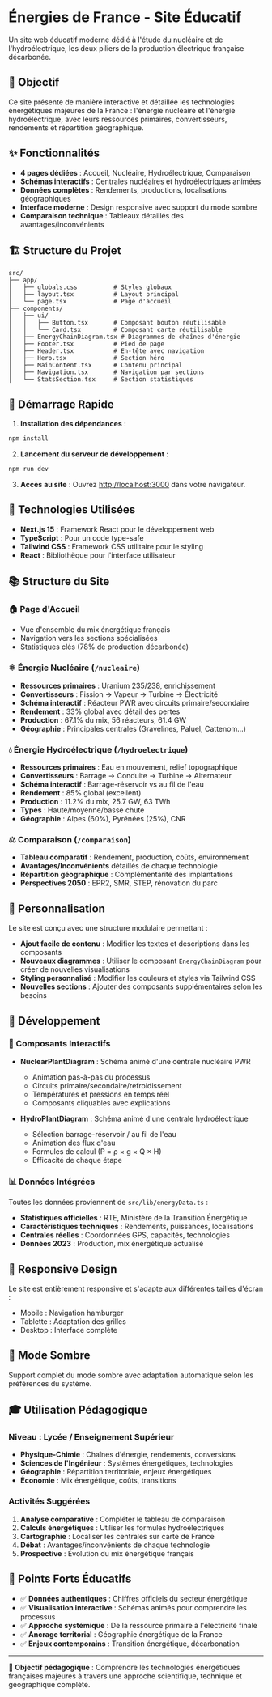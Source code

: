 # Énergies de France - Site Éducatif

Un site web éducatif moderne dédié à l'étude du nucléaire et de l'hydroélectrique, les deux piliers de la production électrique française décarbonée.

## 🎯 Objectif

Ce site présente de manière interactive et détaillée les technologies énergétiques majeures de la France : l'énergie nucléaire et l'énergie hydroélectrique, avec leurs ressources primaires, convertisseurs, rendements et répartition géographique.

## ✨ Fonctionnalités

- **4 pages dédiées** : Accueil, Nucléaire, Hydroélectrique, Comparaison
- **Schémas interactifs** : Centrales nucléaires et hydroélectriques animées
- **Données complètes** : Rendements, productions, localisations géographiques
- **Interface moderne** : Design responsive avec support du mode sombre
- **Comparaison technique** : Tableaux détaillés des avantages/inconvénients

## 🏗️ Structure du Projet

```
src/
├── app/
│   ├── globals.css          # Styles globaux
│   ├── layout.tsx           # Layout principal
│   └── page.tsx             # Page d'accueil
├── components/
│   ├── ui/
│   │   ├── Button.tsx       # Composant bouton réutilisable
│   │   └── Card.tsx         # Composant carte réutilisable
│   ├── EnergyChainDiagram.tsx # Diagrammes de chaînes d'énergie
│   ├── Footer.tsx           # Pied de page
│   ├── Header.tsx           # En-tête avec navigation
│   ├── Hero.tsx             # Section héro
│   ├── MainContent.tsx      # Contenu principal
│   ├── Navigation.tsx       # Navigation par sections
│   └── StatsSection.tsx     # Section statistiques
```

## 🚀 Démarrage Rapide

1. **Installation des dépendances** :
```bash
npm install
```

2. **Lancement du serveur de développement** :
```bash
npm run dev
```

3. **Accès au site** :
Ouvrez [http://localhost:3000](http://localhost:3000) dans votre navigateur.

## 🎨 Technologies Utilisées

- **Next.js 15** : Framework React pour le développement web
- **TypeScript** : Pour un code type-safe
- **Tailwind CSS** : Framework CSS utilitaire pour le styling
- **React** : Bibliothèque pour l'interface utilisateur

## 📚 Structure du Site

### 🏠 Page d'Accueil
- Vue d'ensemble du mix énergétique français
- Navigation vers les sections spécialisées
- Statistiques clés (78% de production décarbonée)

### ⚛️ Énergie Nucléaire (`/nucleaire`)
- **Ressources primaires** : Uranium 235/238, enrichissement
- **Convertisseurs** : Fission → Vapeur → Turbine → Électricité
- **Schéma interactif** : Réacteur PWR avec circuits primaire/secondaire
- **Rendement** : 33% global avec détail des pertes
- **Production** : 67.1% du mix, 56 réacteurs, 61.4 GW
- **Géographie** : Principales centrales (Gravelines, Paluel, Cattenom...)

### 💧 Énergie Hydroélectrique (`/hydroelectrique`)
- **Ressources primaires** : Eau en mouvement, relief topographique
- **Convertisseurs** : Barrage → Conduite → Turbine → Alternateur
- **Schéma interactif** : Barrage-réservoir vs au fil de l'eau
- **Rendement** : 85% global (excellent)
- **Production** : 11.2% du mix, 25.7 GW, 63 TWh
- **Types** : Haute/moyenne/basse chute
- **Géographie** : Alpes (60%), Pyrénées (25%), CNR

### ⚖️ Comparaison (`/comparaison`)
- **Tableau comparatif** : Rendement, production, coûts, environnement
- **Avantages/Inconvénients** détaillés de chaque technologie
- **Répartition géographique** : Complémentarité des implantations
- **Perspectives 2050** : EPR2, SMR, STEP, rénovation du parc

## 🎯 Personnalisation

Le site est conçu avec une structure modulaire permettant :

- **Ajout facile de contenu** : Modifier les textes et descriptions dans les composants
- **Nouveaux diagrammes** : Utiliser le composant `EnergyChainDiagram` pour créer de nouvelles visualisations
- **Styling personnalisé** : Modifier les couleurs et styles via Tailwind CSS
- **Nouvelles sections** : Ajouter des composants supplémentaires selon les besoins

## 🔧 Développement

### 🔧 Composants Interactifs

- **NuclearPlantDiagram** : Schéma animé d'une centrale nucléaire PWR
  - Animation pas-à-pas du processus
  - Circuits primaire/secondaire/refroidissement
  - Températures et pressions en temps réel
  - Composants cliquables avec explications

- **HydroPlantDiagram** : Schéma animé d'une centrale hydroélectrique
  - Sélection barrage-réservoir / au fil de l'eau
  - Animation des flux d'eau
  - Formules de calcul (P = ρ × g × Q × H)
  - Efficacité de chaque étape

### 📊 Données Intégrées

Toutes les données proviennent de `src/lib/energyData.ts` :

- **Statistiques officielles** : RTE, Ministère de la Transition Énergétique
- **Caractéristiques techniques** : Rendements, puissances, localisations
- **Centrales réelles** : Coordonnées GPS, capacités, technologies
- **Données 2023** : Production, mix énergétique actualisé

## 📱 Responsive Design

Le site est entièrement responsive et s'adapte aux différentes tailles d'écran :
- Mobile : Navigation hamburger
- Tablette : Adaptation des grilles
- Desktop : Interface complète

## 🌙 Mode Sombre

Support complet du mode sombre avec adaptation automatique selon les préférences du système.

## 🎓 Utilisation Pédagogique

### Niveau : Lycée / Enseignement Supérieur
- **Physique-Chimie** : Chaînes d'énergie, rendements, conversions
- **Sciences de l'Ingénieur** : Systèmes énergétiques, technologies
- **Géographie** : Répartition territoriale, enjeux énergétiques
- **Économie** : Mix énergétique, coûts, transitions

### Activités Suggérées
1. **Analyse comparative** : Compléter le tableau de comparaison
2. **Calculs énergétiques** : Utiliser les formules hydroélectriques
3. **Cartographie** : Localiser les centrales sur carte de France
4. **Débat** : Avantages/inconvénients de chaque technologie
5. **Prospective** : Évolution du mix énergétique français

## 🌟 Points Forts Éducatifs

- ✅ **Données authentiques** : Chiffres officiels du secteur énergétique
- ✅ **Visualisation interactive** : Schémas animés pour comprendre les processus
- ✅ **Approche systémique** : De la ressource primaire à l'électricité finale
- ✅ **Ancrage territorial** : Géographie énergétique de la France
- ✅ **Enjeux contemporains** : Transition énergétique, décarbonation

---

**🎯 Objectif pédagogique** : Comprendre les technologies énergétiques françaises majeures à travers une approche scientifique, technique et géographique complète.
